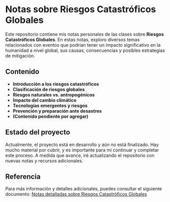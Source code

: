 # Notas sobre Riesgos Catastróficos Globales

Este repositorio contiene mis notas personales de las clases sobre **Riesgos Catastróficos Globales**. En estas notas, exploro diversos temas relacionados con eventos que podrían tener un impacto significativo en la humanidad a nivel global, sus causas, consecuencias y posibles estrategias de mitigación.

## Contenido

- **Introducción a los riesgos catastróficos**
- **Clasificación de riesgos globales**
- **Riesgos naturales vs. antropogénicos**
- **Impacto del cambio climático**
- **Tecnologías emergentes y riesgos**
- **Prevención y preparación ante desastres**
- **(Contenido pendiente por agregar)**

## Estado del proyecto

Actualmente, el proyecto está en desarrollo y aún no está finalizado. Hay mucho material por cubrir, y es importante para mí continuar y completar este proceso. A medida que avance, iré actualizando el repositorio con nuevas notas y recursos adicionales.

## Referencia

Para más información y detalles adicionales, puedes consultar el siguiente documento: [Notas detalladas sobre Riesgos Catastróficos Globales](https://docs.google.com/document/d/1k1V-hxPZ-i8jgfLTi0_dLDucGAU2aROt6_Sv38vki28/edit?tab=t.0#heading=h.jz5ctxd2mg39)
